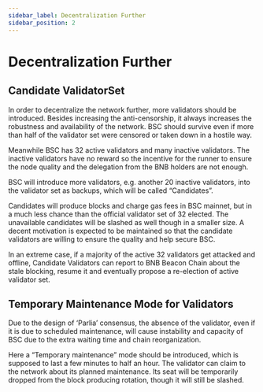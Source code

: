 ```yaml
---
sidebar_label: Decentralization Further
sidebar_position: 2
---
```


# Decentralization Further

## Candidate ValidatorSet
In order to decentralize the network further, more validators should be introduced. Besides increasing the anti-censorship, it always increases the robustness and availability of the network. BSC should survive even if more than half of the validator set were censored or taken down in a hostile way.

Meanwhile BSC has 32 active validators and many inactive validators. The inactive validators have no reward so the incentive for the runner to ensure the node quality and the delegation from the BNB holders are not enough.

BSC will introduce more validators, e.g. another 20 inactive validators, into the validator set as backups, which will be called “Candidates”.

Candidates will produce blocks and charge gas fees in BSC mainnet, but in a much less chance than the official validator set of 32 elected. The unavailable candidates will be slashed as well though in a smaller size. A decent motivation is expected to be maintained so that the candidate validators are willing to ensure the quality and help secure BSC.

In an extreme case, if a majority of the active 32 validators get attacked and offline, Candidate Validators can report to BNB Beacon Chain about the stale blocking, resume it and eventually propose a re-election of active validator set.

## Temporary Maintenance Mode for Validators
Due to the design of ‘Parlia’ consensus, the absence of the validator, even if it is due to scheduled maintenance, will cause instability and capacity of BSC due to the extra waiting time and chain reorganization.

Here a “Temporary maintenance” mode should be introduced, which is supposed to last a few minutes to half an hour. The validator can claim to the network about its planned maintenance. Its seat will be temporarily dropped from the block producing rotation, though it will still be slashed.